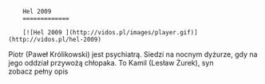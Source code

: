 
        Hel 2009 
        =============
        
        [![Hel 2009 ](http://vidos.pl/images/player.gif)](http://vidos.pl/hel-2009)
        
        
 Piotr (Paweł Królikowski) jest psychiatrą. Siedzi na nocnym dyżurze, gdy na jego oddział przywożą chłopaka. To Kamil (Lesław Żurek), syn zobacz pełny opis
    